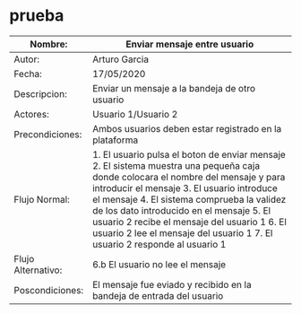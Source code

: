 # prueba

| Nombre:                             | Enviar mensaje entre usuario                                                  |
| ----------------------------------- | ------------------------------------------------------------ |
| Autor:                              | Arturo Garcia                                                  |
| Fecha:                              | 17/05/2020                                                  |
| Descripcion:                        |Enviar un mensaje a la bandeja de otro usuario|
| Actores:                        |Usuario 1/Usuario 2|
| Precondiciones:                        |Ambos usuarios deben estar registrado en la plataforma|
| Flujo Normal:                        |1. El usuario pulsa el boton de enviar mensaje 2. El sistema muestra una pequeña caja donde colocara el nombre del mensaje y para introducir el mensaje  3. El usuario introduce el mensaje  4. El sistema comprueba la validez de los dato introducido en el mensaje 5. El usuario 2 recibe el mensaje del usuario 1 6. El usuario 2 lee el mensaje del usuario 1 7. El usuario 2 responde al usuario 1|
| Flujo Alternativo:                        |6.b El usuario no lee el mensaje|
| Poscondiciones:                        |El mensaje fue eviado y recibido en la bandeja de entrada del usuario|



